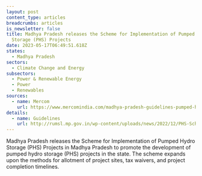 ```yaml
---
layout: post
content_type: articles
breadcrumbs: articles
is_newsletter: false
title: Madhya Pradesh releases the Scheme for Implementation of Pumped Hydro
  Storage (PHS) Projects
date: 2023-05-17T06:49:51.618Z
states:
  - Madhya Pradesh
sectors:
  - Climate Change and Energy
subsectors:
  - Power & Renewable Energy
  - Power
  - Renewables
sources:
  - name: Mercom
    url: https://www.mercomindia.com/madhya-pradesh-guidelines-pumped-hydro
details:
  - name: Guidelines
    url: http://rumsl.mp.gov.in/wp-content/uploads/news/2022/12/PHS-Scheme.pdf
---
```

Madhya Pradesh releases the Scheme for Implementation of Pumped Hydro Storage (PHS) Projects in Madhya Pradesh to promote the development of pumped hydro storage (PHS) projects in the state. The scheme expands upon the methods for allotment of project sites, tax waivers, and project completion timelines.
